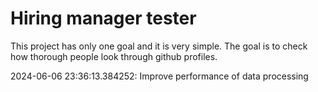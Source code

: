 # Hiring manager tester

This project has only one goal and it is very simple. The goal is to check how thorough people look through github profiles.  


2024-06-06 23:36:13.384252: Improve performance of data processing

